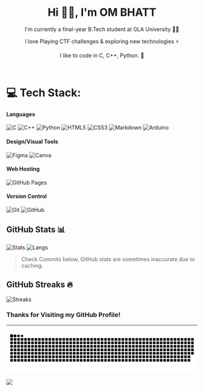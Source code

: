 <h1 align="center"> Hi 👋🏻, I'm OM BHATT </br> 
</h1>
<p align="center">I'm currently a final-year B.Tech student at GLA University 👨‍🎓</p>
<p align="center">I love Playing CTF challenges & exploring new technologies ⚡</p>
<p align="center">I like to code in C, C++, Python. 🚀</p>
<p align="center">
<a href="https://linkedin.com/in/ombhatt-ece" target="_blank"><img alt="" src="https://img.shields.io/badge/LinkedIn-000?logo=linkedin&logoColor=0A66C2&style=for-the-badge" style="vertical-align:center" /></a>
<a href="https://x.com/OmmiBhatt" target="_blank"><img alt="" src="https://img.shields.io/badge/Twitter-000?logo=X&logoColor=ffffff&style=for-the-badge" style="vertical-align:center" /></a>
<a href="https://www.instagram.com/ommibhatt" target="_blank"><img alt="" src="https://img.shields.io/badge/Instagram-000?style=for-the-badge&logo=Instagram&logoColor=E4405F" style="vertical-align:center" /></a></p>

# 💻 Tech Stack:
#### Languages
![C](https://img.shields.io/badge/c-000?style=for-the-badge&logo=c&logoColor=white)
![C++](https://img.shields.io/badge/c++-%2300599C.svg?style=for-the-badge&logo=c%2B%2B&logoColor=white)
![Python](https://img.shields.io/badge/python-3670A0?style=for-the-badge&logo=python&logoColor=ffdd54)
![HTML5](https://img.shields.io/badge/-HTML5-000?style=for-the-badge&logo=html5)
![CSS3](https://img.shields.io/badge/-CSS3-000?style=for-the-badge&logo=css3)
![Markdown](https://img.shields.io/badge/-Markdown-000?style=for-the-badge&logo=markdown)
![Arduino](https://img.shields.io/badge/-Arduino-00979D?style=for-the-badge&logo=Arduino&logoColor=white)

#### Design/Visual Tools
![Figma](https://img.shields.io/badge/-Figma-000?style=for-the-badge&logo=figma)
![Canva](https://img.shields.io/badge/-Canva-000?style=for-the-badge&logo=canva)

#### Web Hosting
![GitHub Pages](https://img.shields.io/badge/-GitHub%20Pages-000?style=for-the-badge&logo=github)

#### Version Control
![Git](https://img.shields.io/badge/-Git-000?style=for-the-badge&logo=git)
![GitHub](https://img.shields.io/badge/-GitHub-000?style=for-the-badge&logo=github)

## GitHub Stats 📊
![Stats](https://github-readme-stats.vercel.app/api?username=ommibhatt&show_icons=true&hide_border=false&theme=jolly&count_private=true&include_all_commits=true)
![Langs](https://github-readme-stats.vercel.app/api/top-langs/?username=ommibhatt&show_icons=true&hide_border=false&theme=jolly&count_private=true&include_all_commits=true&layout=compact)
> Check Commits below, GitHub stats are sometimes inaccurate due to caching.

## GitHub Streaks 🔥
![Streaks](http://github-readme-streak-stats.herokuapp.com?user=ommibhatt&theme=jolly&date_format=j%20M%5B%20Y%5D)

### Thanks for Visiting my GitHub Profile!

---
<p align="center">
<img src="https://github.com/ommibhatt/ommibhatt/blob/main/github-contribution-grid-snake.svg">
</p>

[![](https://visitcount.itsvg.in/api?id=ommibhatt&pretty=true)](https://visitcount.itsvg.in)

